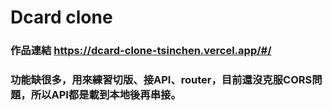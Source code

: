 # Dcard clone
### 作品連結 https://dcard-clone-tsinchen.vercel.app/#/
### 功能缺很多，用來練習切版、接API、router，目前還沒克服CORS問題，所以API都是載到本地後再串接。
